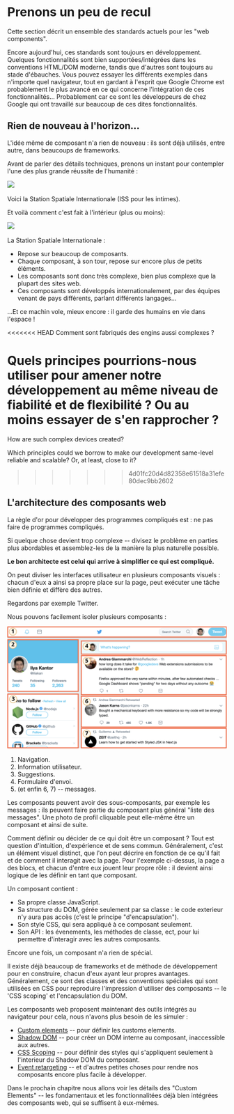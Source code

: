 # Prenons un peu de recul

Cette section décrit un ensemble des standards actuels pour les "web components".

Encore aujourd'hui, ces standards sont toujours en développement. Quelques fonctionnalités sont bien supportées/intégrées dans les conventions HTML/DOM moderne, tandis que d'autres sont toujours au stade d'ébauches. Vous pouvez essayer les différents exemples dans n'importe quel navigateur, tout en gardant à l'esprit que Google Chrome est probablement le plus avancé en ce qui concerne l'intégration de ces fonctionnalités... Probablement car ce sont les développeurs de chez Google qui ont travaillé sur beaucoup de ces dites fonctionnalités.

## Rien de nouveau à l'horizon...

L'idée même de composant n'a rien de nouveau : ils sont déjà utilisés, entre autre, dans beaucoups de frameworks.

Avant de parler des détails techniques, prenons un instant pour contempler l'une des plus grande réussite de l'humanité :

![](satellite.jpg)

Voici la Station Spatiale Internationale (ISS pour les intimes).

Et voilà comment c'est fait à l'intérieur (plus ou moins):

![](satellite-expanded.jpg)

La Station Spatiale Internationale :
- Repose sur beaucoup de composants.
- Chaque composant, à son tour, repose sur encore plus de petits éléments.
- Les composants sont donc très complexe, bien plus complexe que la plupart des sites web.
- Ces composants sont développés internationalement, par des équipes venant de pays différents, parlant différents langages...

...Et ce machin vole, mieux encore : il garde des humains en vie dans l'espace !

<<<<<<< HEAD
Comment sont fabriqués des engins aussi complexes ?

Quels principes pourrions-nous utiliser pour amener notre développement au même niveau de fiabilité et de flexibilité ? Ou au moins essayer de s'en rapprocher ?
=======
How are such complex devices created?

Which principles could we borrow to make our development same-level reliable and scalable? Or, at least, close to it?
>>>>>>> 4d01fc20d4d82358e61518a31efe80dec9bb2602

## L'architecture des composants web

La règle d'or pour développer des programmes compliqués est : ne pas faire de programmes compliqués.

Si quelque chose devient trop complexe -- divisez le problème en parties plus abordables et assemblez-les de la manière la plus naturelle possible.

**Le bon architecte est celui qui arrive à simplifier ce qui est compliqué.**

On peut diviser les interfaces utilisateur en plusieurs composants visuels : chacun d'eux a ainsi sa propre place sur la page, peut exécuter une tâche bien définie et diffère des autres.

Regardons par exemple Twitter.

Nous pouvons facilement isoler plusieurs composants :

![](web-components-twitter.svg)

1. Navigation.
2. Information utilisateur.
3. Suggestions.
4. Formulaire d'envoi.
5. (et enfin 6, 7) -- messages.

Les composants peuvent avoir des sous-composants, par exemple les messages : ils peuvent faire partie du composant plus général "liste des messages". Une photo de profil cliquable peut elle-même être un composant et ainsi de suite.

Comment définir ou décider de ce qui doit être un composant ? Tout est question d'intuition, d'expérience et de sens commun. Généralement, c'est un élément visuel distinct, que l'on peut décrire en fonction de ce qu'il fait et de comment il interagit avec la page. Pour l'exemple ci-dessus, la page a des blocs, et chacun d'entre eux jouent leur propre rôle : il devient ainsi logique de les définir en tant que composant.

Un composant contient :
- Sa propre classe JavaScript.
- Sa structure du DOM, gérée seulement par sa classe : le code exterieur n'y aura pas accès (c'est le principe "d'encapsulation").
- Son style CSS, qui sera appliqué à ce composant seulement.
- Son API : les évenements, les méthodes de classe, ect, pour lui permettre d'interagir avec les autres composants. 

Encore une fois, un composant n'a rien de spécial.

Il existe déjà beaucoup de frameworks et de méthode de développement pour en construire, chacun d'eux ayant leur propres avantages. Généralement, ce sont des classes et des conventions spéciales qui sont utilisées en CSS pour reproduire l'impression d'utiliser des composants -- le 'CSS scoping' et l'encapsulation du DOM.

Les composants web proposent maintenant des outils intégrés au navigateur pour cela, nous n'avons plus besoin de les simuler :

- [Custom elements](https://html.spec.whatwg.org/multipage/custom-elements.html#custom-elements) -- pour définir les customs elements.
- [Shadow DOM](https://dom.spec.whatwg.org/#shadow-trees) -- pour créer un DOM interne au composant, inaccessible aux autres.
- [CSS Scoping](https://drafts.csswg.org/css-scoping/) -- pour définir des styles qui s'appliquent seulement à l'interieur du Shadow DOM du composant.
- [Event retargeting](https://dom.spec.whatwg.org/#retarget) -- et d'autres petites choses pour rendre nos composants encore plus facile à développer.

Dans le prochain chapitre nous allons voir les détails des "Custom Elements" -- les fondamentaux et les fonctionnalitées déjà bien intégrées des composants web, qui se suffisent à eux-mêmes.

